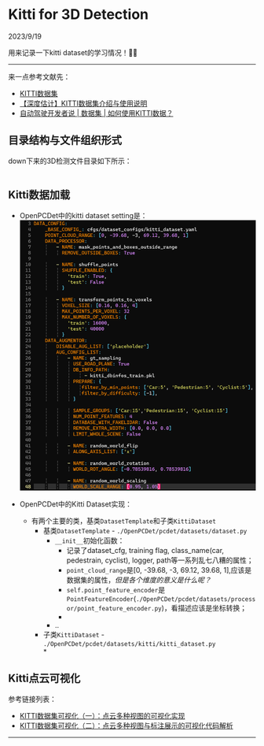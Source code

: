 # Kitti for 3D Detection  

2023/9/19  

用来记录一下kitti dataset的学习情况！🧐🧐  

---  

来一点参考文献先：  
* [KITTI数据集](https://blog.csdn.net/weixin_36670529/article/details/103774700)    
* [【深度估计】KITTI数据集介绍与使用说明](https://zhuanlan.zhihu.com/p/364423582)  
* [自动驾驶开发者说 \| 数据集 \| 如何使用KITTI数据？](https://zhuanlan.zhihu.com/p/430490776?utm_id=0)  

## 目录结构与文件组织形式  
down下来的3D检测文件目录如下所示：  
```bash  

```


## Kitti数据加载  
* OpenPCDet中的kitti dataset setting是：  
![](https://raw.githubusercontent.com/YouCaiJun98/MyPicBed/main/imgs/20230919164224.png)  

* OpenPCDet中的Kitti Dataset实现： 
    * 有两个主要的类，基类`DatasetTemplate`和子类`KittiDataset`
        * 基类`DatasetTemplate` - `./OpenPCDet/pcdet/datasets/dataset.py`  
            * `__init__`初始化函数：  
                * 记录了dataset_cfg, training flag, class_name(car, pedestrain, cyclist), logger, path等一系列乱七八糟的属性；  
                * `point_cloud_range`是[0, -39.68, -3, 69.12, 39.68, 1],应该是数据集的属性，*但是各个维度的意义是什么呢？*  
                * `self.point_feature_encoder`是`PointFeatureEncoder`(`./OpenPCDet/pcdet/datasets/processor/point_feature_encoder.py`)，看描述应该是坐标转换；  
                * 
            * ..
        * 子类`KittiDataset` - `./OpenPCDet/pcdet/datasets/kitti/kitti_dataset.py`  
            * 


## Kitti点云可视化  
参考链接列表：  
* [KITTI数据集可视化（一）：点云多种视图的可视化实现](https://blog.csdn.net/weixin_44751294/article/details/127345052)  
* [KITTI数据集可视化（二）：点云多种视图与标注展示的可视化代码解析](https://blog.csdn.net/weixin_44751294/article/details/128569985)  

---  













